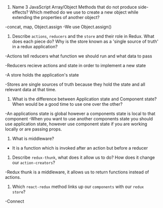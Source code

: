 1.  Name 3 JavaScript Array/Object Methods that do not produce side-effects? Which method do we use to create a new object while extending the properties of another object?

-concat, map, Object.assign
-We use Object.assign()

1.  Describe `actions`, `reducers` and the `store` and their role in Redux. What does each piece do? Why is the store known as a 'single source of truth' in a redux application?

-Actions tell reducers what function we should run and what data to pass

 -Reducers recieve actions and state in order to implement a new state

 -A store holds the application's state

 -Stores are single sources of truth because they hold the state and all relevant data at that time.

1.  What is the difference between Application state and Component state? When would be a good time to use one over the other?

-An applications state is global however a components state is local to that component
-When you want to use another components state you should use application state, however use component state if you are working locally or are passing props.

1.  What is middleware?

- It is a function which is invoked after an action but before a reducer

1.  Describe `redux-thunk`, what does it allow us to do? How does it change our `action-creators`?

-Redux thunk is a middleware, it allows us to return functions instead of actions.

1.  Which `react-redux` method links up our `components` with our `redux store`?

-Connect